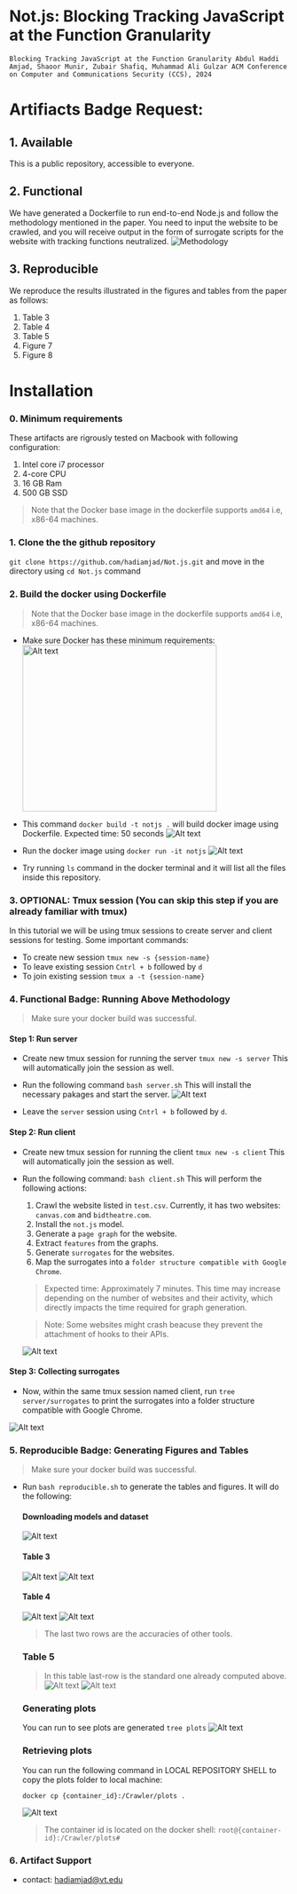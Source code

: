 # Not.js: Blocking Tracking JavaScript at the Function Granularity

`Blocking Tracking JavaScript at the Function Granularity
Abdul Haddi Amjad, Shaoor Munir, Zubair Shafiq, Muhammad Ali Gulzar
ACM Conference on Computer and Communications Security (CCS), 2024`



# Artifiacts Badge Request:
## 1. Available
This is a public repository, accessible to everyone.

## 2. Functional
We have generated a Dockerfile to run end-to-end Node.js and follow the methodology mentioned in the paper. You need to input the website to be crawled, and you will receive output in the form of surrogate scripts for the website with tracking functions neutralized.
![Methodology](images/1_methodology.png)

## 3. Reproducible
We reproduce the results illustrated in the figures and tables from the paper as follows:
1. Table 3
2. Table 4
3. Table 5
4. Figure 7
5. Figure 8

# Installation
### 0. Minimum requirements
These artifacts are rigrously tested on Macbook with following configuration:
1. Intel core i7 processor
2. 4-core CPU
3. 16 GB Ram
4. 500 GB SSD

> Note that the Docker base image in the dockerfile supports `amd64` i.e, x86-64 machines.

### 1. Clone the the github repository
`git clone https://github.com/hadiamjad/Not.js.git` and move in the directory using `cd Not.js` command

### 2. Build the docker using Dockerfile
> Note that the Docker base image in the dockerfile supports `amd64` i.e, x86-64 machines.

- Make sure Docker has these minimum requirements:
    <img src="images/2_docker.png" alt="Alt text" width="350" height="300">

- This command 
`docker build -t notjs .` 
will build docker image using Dockerfile.
  Expected time: 50 seconds
  ![Alt text](images/3_build.png)

- Run the docker image using 
`docker run -it notjs`
  ![Alt text](images/4_docker.png)

- Try running `ls` command in the docker terminal and it will list all the files inside this repository.

### 3. OPTIONAL: Tmux session (You can skip this step if you are already familiar with tmux)
In this tutorial we will be using tmux sessions to create server and client sessions for testing.
Some important commands:
- To create new session `tmux new -s {session-name}`
- To leave existing session `Cntrl + b` followed by `d`
- To join existing session `tmux a -t {session-name}`

### 4. Functional Badge: Running Above Methodology
> Make sure your docker build was successful.

#### Step 1: Run server
- Create new tmux session for running the server 
`tmux new -s server`
This will automatically join the session as well.

- Run the following command 
`bash server.sh` 
This will install the necessary pakages and start the server.
 ![Alt text](images/5_server.png)

- Leave the `server` session using `Cntrl + b` followed by `d`.

#### Step 2: Run client
- Create new tmux session for running the client 
`tmux new -s client`
This will automatically join the session as well.

- Run the following command:
`bash client.sh`
This will perform the following actions:
    1. Crawl the website listed in `test.csv`. Currently, it has two websites: `canvas.com` and `bidtheatre.com`.
    2. Install the `not.js` model.
    3. Generate a `page graph` for the website.
    4. Extract `features` from the graphs.
    5. Generate `surrogates` for the websites.
    6. Map the surrogates into a `folder structure compatible with Google Chrome`.

    > Expected time: Approximately 7 minutes. This time may increase depending on the number of websites and their activity, which directly impacts the time required for graph generation.

    > Note: Some websites might crash beacuse they prevent the attachment of hooks to their APIs.

    ![Alt text](images/6_client.png)

#### Step 3: Collecting surrogates
- Now, within the same tmux session named client, run 
`tree server/surrogates` 
to print the surrogates into a folder structure compatible with Google Chrome.

![Alt text](images/7_tree.png)

### 5. Reproducible Badge: Generating Figures and Tables
> Make sure your docker build was successful.
- Run 
`bash reproducible.sh` 
to generate the tables and figures. It will do the following:

    #### Downloading models and dataset
    ![Alt text](images/8_data.png)

    #### Table 3
    ![Alt text](images/9_table-3.png)
    ![Alt text](images/10_table-3.png)

    #### Table 4
    ![Alt text](images/11_table-4.png)
    ![Alt text](images/12_table-4.png)

    > The last two rows are the accuracies of other tools. 

    ### Table 5
    > In this table last-row is the standard one already computed above.
    ![Alt text](images/13_table-5.png)
    ![Alt text](images/14_table-5.png)

    <!-- ### Table 6
    ![Alt text](images/15_table-6.png)
    ![Alt text](images/16_table-6.png) -->

    ### Generating plots
    You can run to see plots are generated 
    `tree plots`
    ![Alt text](images/17_plots.png)

    ### Retrieving plots
    You can run the following command in LOCAL REPOSITORY SHELL to copy the plots folder to local machine:

    `docker cp {container_id}:/Crawler/plots .` 

    ![Alt text](images/18_copy.png)
    
    > The container id is located on the docker shell:
`root@{container-id}:/Crawler/plots#`
    

### 6. Artifact Support
- contact: hadiamjad@vt.edu
